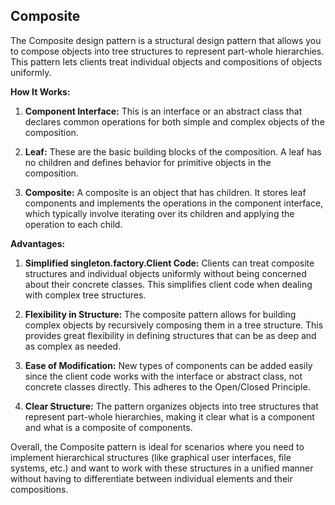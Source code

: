 ## Composite

The Composite design pattern is a structural design pattern that allows you to compose objects into tree structures to represent part-whole hierarchies. This pattern lets clients treat individual objects and compositions of objects uniformly.

**How It Works:**

1. **Component Interface:** This is an interface or an abstract class that declares common operations for both simple and complex objects of the composition.

2. **Leaf:** These are the basic building blocks of the composition. A leaf has no children and defines behavior for primitive objects in the composition.

3. **Composite:** A composite is an object that has children. It stores leaf components and implements the operations in the component interface, which typically involve iterating over its children and applying the operation to each child.

**Advantages:**

1. **Simplified singleton.factory.Client Code:** Clients can treat composite structures and individual objects uniformly without being concerned about their concrete classes. This simplifies client code when dealing with complex tree structures.

2. **Flexibility in Structure:** The composite pattern allows for building complex objects by recursively composing them in a tree structure. This provides great flexibility in defining structures that can be as deep and as complex as needed.

3. **Ease of Modification:** New types of components can be added easily since the client code works with the interface or abstract class, not concrete classes directly. This adheres to the Open/Closed Principle.

4. **Clear Structure:** The pattern organizes objects into tree structures that represent part-whole hierarchies, making it clear what is a component and what is a composite of components.

Overall, the Composite pattern is ideal for scenarios where you need to implement hierarchical structures (like graphical user interfaces, file systems, etc.) and want to work with these structures in a unified manner without having to differentiate between individual elements and their compositions.